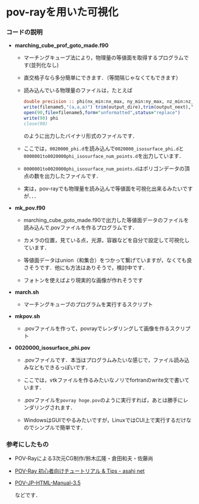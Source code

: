 # pov-rayを用いた可視化

### コードの説明



- **marching_cube_prof_goto_made.f90**

  - マーチングキューブ法により，物理量の等値面を取得するプログラムです(並列化なし)
    
  - 直交格子なら多分簡単にできます．（等間隔じゃなくてもできます）
    
  - 読み込んでいる物理量のファイルは，たとえば

    ```fortran
    double precision :: phi(nx_min:nx_max, ny_min:ny_max, nz_min:nz_max) ! phi: order parameter
    write(filename5,"(a,a,a)") trim(output_dire),trim(output_next),"phi.d"
    open(90,file=filename5,form="unformatted",status="replace")
    write(90) phi
    close(90)
    ```
  
    のように出力したバイナリ形式のファイルです．
  
  - ここでは，`0020000_phi.d`を読み込んで`0020000_isosurface_phi.d`と`0000001to0020000phi_isosurface_num_points.d`を出力しています．
    
  - `0000001to0020000phi_isosurface_num_points.d`はポリゴンデータの頂点の数を出力したファイルです．
  
    

  - 実は，pov-rayでも物理量を読み込んで等値面を可視化出来るみたいですが．．．

- **mk_pov.f90**

  - marching_cube_goto_made.f90で出力した等値面データのファイルを読み込んで.povファイルを作るプログラムです．
    
  - カメラの位置，見ている点，光源，容器などを自分で設定して可視化しています．
    
  - 等値面データはunion（和集合）をつかって繋げていますが，なくても良さそうです．他にも方法はありそうで，検討中です．

  - フォトンを使えばより現実的な画像が作れそうです
  
- **march.sh**

  - マーチングキューブのプログラムを実行するスクリプト
    

- **mkpov.sh**

  - .povファイルを作って，povrayでレンダリングして画像を作るスクリプト
    

- **0020000_isosurface_phi.pov**

  - .povファイルです．本当はプログラムみたいな感じで，ファイル読み込みなどもできるっぽいです．
    
  - ここでは，vtkファイルを作るみたいなノリでfortranのwrite文で書いています．

  - .povファイルを`povray hoge.pov`のように実行すれば，あとは勝手にレンダリングされます．

  - WindowsはGUIでやるみたいですが，LinuxではCUI上で実行するだけなのでシンプルで簡単です．
  
    

### 参考にしたもの

- POV-Rayによる3次元CG制作/鈴木広隆・倉田和夫・佐藤尚
- [POV-Ray 初心者向けチュートリアル & Tips - asahi net](http://www.asahi-net.or.jp/~va5n-okmt/pov/tutorial/index.html)
- [POV-JP-HTML-Manual-3.5](https://flex.phys.tohoku.ac.jp/texi/pov35jp/pov35ref.html)

  などです．

